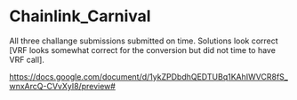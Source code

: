 # Chainlink_Carnival

All three challange submissions submitted on time.
Solutions look correct [VRF looks somewhat correct for the conversion but did not time to have VRF call].

https://docs.google.com/document/d/1ykZPDbdhQEDTUBq1KAhIWVCR8fS_wnxArcQ-CVvXyI8/preview#
